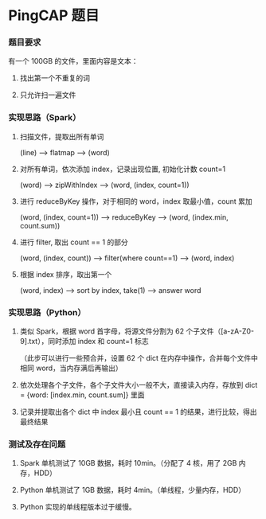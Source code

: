 # PingCAP 题目

### 题目要求

有一个 100GB 的文件，里面内容是文本：

1. 找出第一个不重复的词

2. 只允许扫一遍文件

### 实现思路（Spark）

1. 扫描文件，提取出所有单词

    (line) --> flatmap --> (word)

2. 对所有单词，依次添加 index，记录出现位置, 初始化计数 count=1

    (word) --> zipWithIndex --> (word, (index, count=1))

3. 进行 reduceByKey 操作，对于相同的 word，index 取最小值，count 累加

    (word, (index, count=1)) --> reduceByKey --> (word, (index.min, count.sum))

4. 进行 filter, 取出 count == 1 的部分

    (word, (index, count)) --> filter(where count==1) --> (word, index)

5. 根据 index 排序，取出第一个

    (word, index) --> sort by index, take(1) --> answer word

### 实现思路（Python）

1. 类似 Spark，根据 word 首字母，将源文件分割为 62 个子文件（[a-zA-Z0-9].txt），同时添加 index 和 count=1 标志

    （此步可以进行一些预合并，设置 62 个 dict 在内存中操作，合并每个文件中相同 word，当内存满后再输出）

2. 依次处理各个子文件，各个子文件大小一般不大，直接读入内存，存放到 dict = {word: [index.min, count.sum]} 里面

3. 记录并提取出各个 dict 中 index 最小且 count == 1 的结果，进行比较，得出最终结果

### 测试及存在问题

1. Spark 单机测试了 10GB 数据，耗时 10min。（分配了 4 核，用了 2GB 内存，HDD）

2. Python 单机测试了 1GB 数据，耗时 4min。（单线程，少量内存，HDD）

3. Python 实现的单线程版本过于缓慢。
